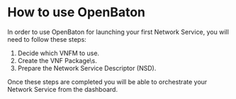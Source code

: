 # How to use OpenBaton

In order to use OpenBaton for launching your first Network Service, you will need to follow these steps:

1. Decide which VNFM to use.
2. Create the VNF Package\s.
3. Prepare the Network Service Descriptor (NSD).

Once these steps are completed you will be able to orchestrate your Network Service from the dashboard.
